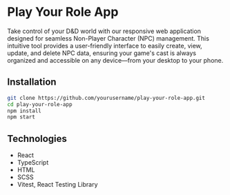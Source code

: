 # Play Your Role App

Take control of your D&D world with our responsive web application designed for seamless Non-Player Character (NPC) management. This intuitive tool provides a user-friendly interface to easily create, view, update, and delete NPC data, ensuring your game's cast is always organized and accessible on any device—from your desktop to your phone.

## Installation

```bash
git clone https://github.com/yourusername/play-your-role-app.git
cd play-your-role-app
npm install
npm start
```

## Technologies

- React
- TypeScript
- HTML
- SCSS
- Vitest, React Testing Library

